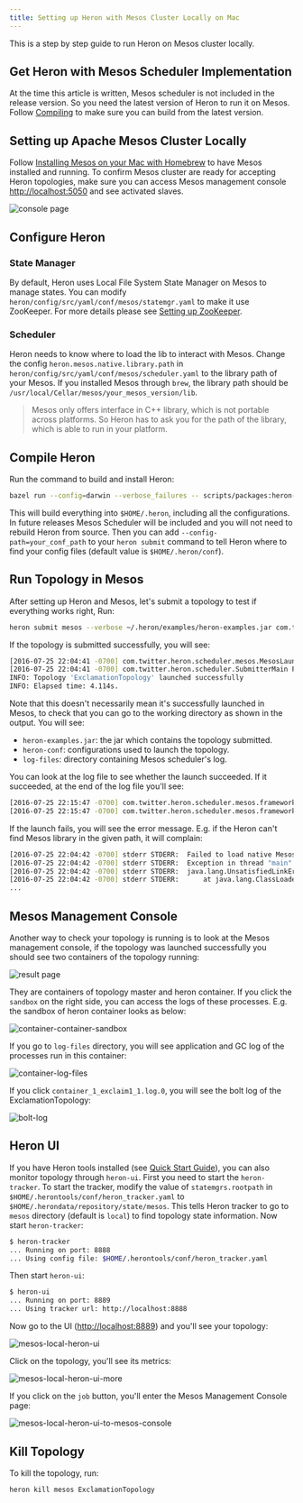 ```yaml
---
title: Setting up Heron with Mesos Cluster Locally on Mac
---
```


This is a step by step guide to run Heron on Mesos cluster locally.

## Get Heron with Mesos Scheduler Implementation
At the time this article is written, Mesos scheduler is not included in the release version. So you need the latest version of Heron to run it on Mesos. Follow [Compiling](../../../../developers/compiling/compiling) to make sure you can build from the latest version.

## Setting up Apache Mesos Cluster Locally

Follow [Installing Mesos on your Mac with Homebrew](https://mesosphere.com/blog/2014/07/07/installing-mesos-on-your-mac-with-homebrew/) to have Mesos installed and running. To confirm Mesos cluster are ready for accepting Heron topologies, make sure you can access Mesos management console [http://localhost:5050](http://localhost:5050) and see activated slaves.

![console page](/img/mesos-management-console.png)

## Configure Heron

### State Manager
By default, Heron uses Local File System State Manager on Mesos to manage states. You can modify `heron/config/src/yaml/conf/mesos/statemgr.yaml` to make it use ZooKeeper. For more details please see [Setting up ZooKeeper](../statemanagers/zookeeper).

### Scheduler
Heron needs to know where to load the lib to interact with Mesos. Change the config `heron.mesos.native.library.path` in `heron/config/src/yaml/conf/mesos/scheduler.yaml` to the library path of your Mesos. If you installed Mesos through `brew`, the library path should be `/usr/local/Cellar/mesos/your_mesos_version/lib`.

> Mesos only offers interface in C++ library, which is not portable across platforms. So Heron has to ask you for the path of the library, which is able to run in your platform. 

## Compile Heron

Run the command to build and install Heron:

```bash
bazel run --config=darwin --verbose_failures -- scripts/packages:heron-client-install.sh --user
```
This will build everything into `$HOME/.heron`, including all the configurations. In future releases Mesos Scheduler will be included and you will not need to rebuild Heron from source. Then you can add `--config-path=your_conf_path` to your `heron submit` command to tell Heron where to find your config files (default value is `$HOME/.heron/conf`). 


## Run Topology in Mesos

After setting up Heron and Mesos, let's submit a topology to test if everything works right, Run:

```bash
heron submit mesos --verbose ~/.heron/examples/heron-examples.jar com.twitter.heron.examples.ExclamationTopology ExclamationTopology
```

If the topology is submitted successfully, you will see:

```bash
[2016-07-25 22:04:41 -0700] com.twitter.heron.scheduler.mesos.MesosLauncher INFO:  For checking the status and logs of the topology, use the working directory $HOME/.herondata/topologies/mesos/$USER/ExclamationTopology
[2016-07-25 22:04:41 -0700] com.twitter.heron.scheduler.SubmitterMain FINE:  Topology ExclamationTopology submitted successfully
INFO: Topology 'ExclamationTopology' launched successfully
INFO: Elapsed time: 4.114s.
``` 

Note that this doesn't necessarily mean it's successfully launched in Mesos, to check that you can go to the working directory as shown in the output. You will see:

* `heron-examples.jar`: the jar which contains the topology submitted.
* `heron-conf`: configurations used to launch the topology.
* `log-files`: directory containing Mesos scheduler's log.

You can look at the log file to see whether the launch succeeded. If it succeeded, at the end of the log file you'll see:

```bash
[2016-07-25 22:15:47 -0700] com.twitter.heron.scheduler.mesos.framework.MesosFramework INFO:  Received status update [...]
[2016-07-25 22:15:47 -0700] com.twitter.heron.scheduler.mesos.framework.MesosFramework INFO:  Task with id 'container_1_1469510147073:0' RUNNING
``` 

If the launch fails, you will see the error message. E.g. if the Heron can't find Mesos library in the given path, it will complain:

```bash
[2016-07-25 22:04:42 -0700] stderr STDERR:  Failed to load native Mesos library from /usr/lib/mesos/0.28.1/lib
[2016-07-25 22:04:42 -0700] stderr STDERR:  Exception in thread "main"
[2016-07-25 22:04:42 -0700] stderr STDERR:  java.lang.UnsatisfiedLinkError: no mesos in java.library.path
[2016-07-25 22:04:42 -0700] stderr STDERR:      at java.lang.ClassLoader.loadLibrary(ClassLoader.java:1867)
...
```

## Mesos Management Console

Another way to check your topology is running is to look at the Mesos management console, if the topology was launched successfully you should see two containers of the topology running:

![result page](/img/mesos-management-console-with-topology.png)

They are containers of topology master and heron container. If you click the `sandbox` on the right side, you can access the logs of these processes. E.g. the sandbox of heron container looks as below:

![container-container-sandbox](/img/container-container-sandbox.png)

If you go to `log-files` directory, you will see application and GC log of the processes run in this container:

![container-log-files](/img/container-log-files.png)

If you click `container_1_exclaim1_1.log.0`, you will see the bolt log of the ExclamationTopology:

![bolt-log](/img/bolt-log.png)

## Heron UI

If you have Heron tools installed (see [Quick Start Guide](../../../../getting-started)), you can also monitor topology through `heron-ui`. First you need to start the `heron-tracker`. To start the tracker, modify the value of `statemgrs.rootpath` in `$HOME/.herontools/conf/heron_tracker.yaml` to `$HOME/.herondata/repository/state/mesos`. This tells Heron tracker to go to `mesos` directory (default is `local`) to find topology state information. Now start `heron-tracker`:

```bash
$ heron-tracker
... Running on port: 8888
... Using config file: $HOME/.herontools/conf/heron_tracker.yaml
```

Then start `heron-ui`:

```bash
$ heron-ui
... Running on port: 8889
... Using tracker url: http://localhost:8888
```

Now go to the UI ([http://localhost:8889](http://localhost:8889)) and you'll see your topology:

![mesos-local-heron-ui](/img/mesos-local-heron-ui.png)

Click on the topology, you'll see its metrics:

![mesos-local-heron-ui-more](/img/mesos-local-heron-ui-more.png)

If you click on the `job` button, you'll enter the Mesos Management Console page:

![mesos-local-heron-ui-to-mesos-console](/img/mesos-local-heron-ui-to-mesos-console.png)

## Kill Topology

To kill the topology, run:

```bash
heron kill mesos ExclamationTopology
```
